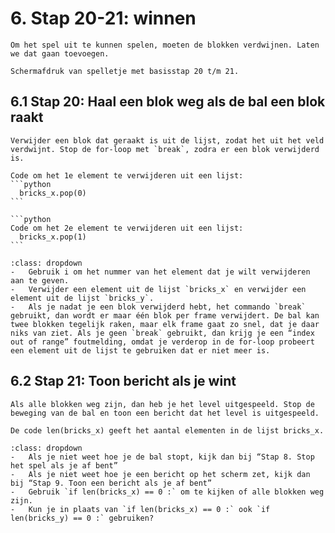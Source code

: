 # 6. Stap 20-21: winnen
```{pull-quote}
Om het spel uit te kunnen spelen, moeten de blokken verdwijnen. Laten we dat gaan toevoegen.
```

```{figure} scherm6.png
Schermafdruk van spelletje met basisstap 20 t/m 21.
```

## 6.1 Stap 20: Haal een blok weg als de bal een blok raakt

````{note} Opdracht
Verwijder een blok dat geraakt is uit de lijst, zodat het uit het veld verdwijnt. Stop de for-loop met `break`, zodra er een blok verwijderd is. 
````

````{attention} Toelichting
Code om het 1e element te verwijderen uit een lijst:
```python
  bricks_x.pop(0)
```

```python
Code om het 2e element te verwijderen uit een lijst:
  bricks_x.pop(1)
```
````

````{hint} Tips
:class: dropdown
-	Gebruik i om het nummer van het element dat je wilt verwijderen aan te geven.
-	Verwijder een element uit de lijst `bricks_x` en verwijder een element uit de lijst `bricks_y`. 
-	Als je nadat je een blok verwijderd hebt, het commando `break` gebruikt, dan wordt er maar één blok per frame verwijdert. De bal kan twee blokken tegelijk raken, maar elk frame gaat zo snel, dat je daar niks van ziet. Als je geen `break` gebruikt, dan krijg je een “index out of range” foutmelding, omdat je verderop in de for-loop probeert een element uit de lijst te gebruiken dat er niet meer is.
````

## 6.2 Stap 21: Toon bericht als je wint

````{note} Opdracht
Als alle blokken weg zijn, dan heb je het level uitgespeeld. Stop de beweging van de bal en toon een bericht dat het level is uitgespeeld.
````

````{attention} Toelichting
De code len(bricks_x) geeft het aantal elementen in de lijst bricks_x. 
````

````{hint} Tips
:class: dropdown
-	Als je niet weet hoe je de bal stopt, kijk dan bij “Stap 8. Stop het spel als je af bent”
-	Als je niet weet hoe je een bericht op het scherm zet, kijk dan bij “Stap 9. Toon een bericht als je af bent”
-	Gebruik `if len(bricks_x) == 0 :` om te kijken of alle blokken weg zijn. 
-	Kun je in plaats van `if len(bricks_x) == 0 :` ook `if len(bricks_y) == 0 :` gebruiken?
````
